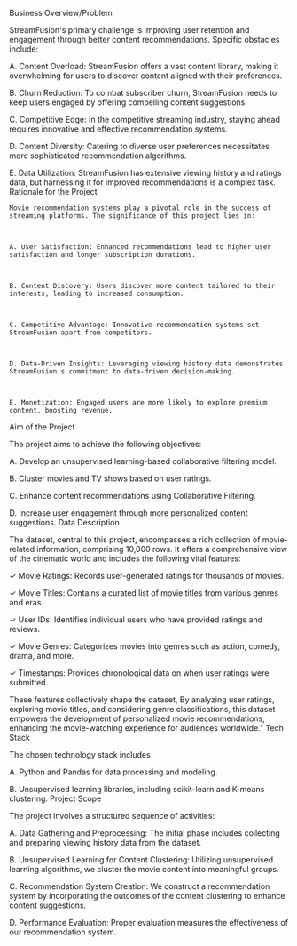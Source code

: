  Business Overview/Problem

 

StreamFusion's primary challenge is improving user retention and engagement through better content recommendations. Specific obstacles include:

 

A. Content Overload: StreamFusion offers a vast content library, making it overwhelming for users to discover content aligned with their preferences.

 

B. Churn Reduction: To combat subscriber churn, StreamFusion needs to keep users engaged by offering compelling content suggestions.

 

C. Competitive Edge: In the competitive streaming industry, staying ahead requires innovative and effective recommendation systems.

 

D. Content Diversity: Catering to diverse user preferences necessitates more sophisticated recommendation algorithms.

 

E. Data Utilization: StreamFusion has extensive viewing history and ratings data, but harnessing it for improved recommendations is a complex task.
Rationale for the Project

    Movie recommendation systems play a pivotal role in the success of streaming platforms. The significance of this project lies in:

     

    A. User Satisfaction: Enhanced recommendations lead to higher user satisfaction and longer subscription durations.

     

    B. Content Discovery: Users discover more content tailored to their interests, leading to increased consumption.

     

    C. Competitive Advantage: Innovative recommendation systems set StreamFusion apart from competitors.

     

    D. Data-Driven Insights: Leveraging viewing history data demonstrates StreamFusion's commitment to data-driven decision-making.

     

    E. Monetization: Engaged users are more likely to explore premium content, boosting revenue.

Aim of the Project

The project aims to achieve the following objectives:

 

A. Develop an unsupervised learning-based collaborative filtering model.

 

B. Cluster movies and TV shows based on user ratings.

 

C. Enhance content recommendations using Collaborative Filtering.

 

D. Increase user engagement through more personalized content suggestions.
Data Description

The dataset, central to this project, encompasses a rich collection of movie-related information, comprising 10,000 rows. It offers a comprehensive view of the cinematic world and includes the following vital features:

 

✓  Movie Ratings: Records user-generated ratings for thousands of movies.

✓  Movie Titles: Contains a curated list of movie titles from various genres and eras.

✓  User IDs: Identifies individual users who have provided ratings and reviews.

✓  Movie Genres: Categorizes movies into genres such as action, comedy, drama, and more.

✓  Timestamps: Provides chronological data on when user ratings were submitted.

 

These features collectively shape the dataset, By analyzing user ratings, exploring movie titles, and considering genre classifications, this dataset empowers the development of personalized movie recommendations, enhancing the movie-watching experience for audiences worldwide."
Tech Stack

The chosen technology stack includes 

 

A. Python and Pandas for data processing and modeling.

 

B. Unsupervised learning libraries, including scikit-learn and K-means clustering.
Project Scope

The project involves a structured sequence of activities:

 

A. Data Gathering and Preprocessing: The initial phase includes collecting and preparing viewing history data from the dataset.

 

B. Unsupervised Learning for Content Clustering: Utilizing unsupervised learning algorithms, we cluster the movie content into meaningful groups.

 

C. Recommendation System Creation: We construct a recommendation system by incorporating the outcomes of the content clustering to enhance content suggestions.

 

D. Performance Evaluation: Proper evaluation measures the effectiveness of our recommendation system.
